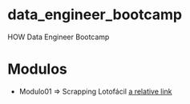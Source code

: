 # data_engineer_bootcamp
HOW Data Engineer Bootcamp

# Modulos

- Modulo01 => Scrapping Lotofácil
[a relative link](Modulo_01/README.md)